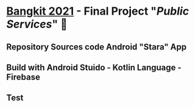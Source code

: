 # [Bangkit 2021](https://bangkit.academy "Bangkit Site") -  Final Project "*Public Services*" 🤵

## Repository Sources code Android "Stara" App

## Build with Android Stuido - Kotlin Language - Firebase

## Test
